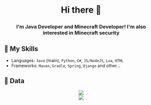 # <p align="center">Hi there 👋</p>
### <p align="center">I'm Java Developer and Minecraft Developer! I'm also interested in Minecraft security</p>

## 🔨 My Skills
- Languages: `Java` (main), `Python`, `C#`, `JS/NodeJS`, `Lua`, `HTML`
- Frameworks: `Maven`, `Gradle`, `Spring`, `Django` and other...

## 📄 Data

<p align="center">
  <img src="https://komarev.com/ghpvc/?username=EpicPlayerA10&color=green"/>
  <br />
  <img src="https://github-readme-stats.vercel.app/api?username=EpicPlayerA10&show_icons=true&theme=great-gatsby"/>
</p>
